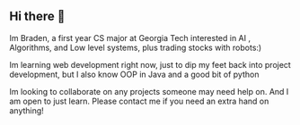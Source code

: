 ## Hi there 👋

Im Braden, a first year CS major at Georgia Tech interested in AI , Algorithms, and Low level systems, plus trading stocks with robots:)

Im learning web development right now, just to dip my feet back into project development, but I also know OOP in Java and a good bit of python

Im looking to collaborate on any projects someone may need help on. And I am open to just learn. Please contact me if you need an extra hand on anything!
<!--
**fatdaddydisco/fatdaddydisco** is a ✨ _special_ ✨ repository because its `README.md` (this file) appears on your GitHub profile.

Here are some ideas to get you started:

- 🔭 I’m currently working on ...
- 🌱 I’m currently learning ...
- 👯 I’m looking to collaborate on ...
- 🤔 I’m looking for help with ...
- 💬 Ask me about ...
- 📫 How to reach me: ...
- 😄 Pronouns: ...
- ⚡ Fun fact: ...
-->
